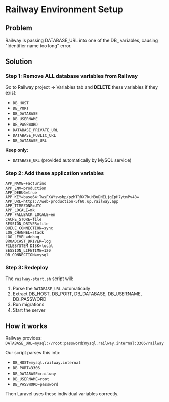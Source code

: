 # Railway Environment Setup

## Problem
Railway is passing DATABASE_URL into one of the DB_ variables, causing "Identifier name too long" error.

## Solution

### Step 1: Remove ALL database variables from Railway
Go to Railway project → Variables tab and **DELETE** these variables if they exist:
- `DB_HOST`
- `DB_PORT`
- `DB_DATABASE`
- `DB_USERNAME`
- `DB_PASSWORD`
- `DATABASE_PRIVATE_URL`
- `DATABASE_PUBLIC_URL`
- `DB_DATABASE_URL`

**Keep only:**
- `DATABASE_URL` (provided automatically by MySQL service)

### Step 2: Add these application variables

```
APP_NAME=Facturino
APP_ENV=production
APP_DEBUG=true
APP_KEY=base64:TwsFXWYswsbp/pzhTRRX7kuM3uDNELjgIpH7ytnPv48=
APP_URL=https://web-production-5f60.up.railway.app
APP_TIMEZONE=UTC
APP_LOCALE=mk
APP_FALLBACK_LOCALE=en
CACHE_STORE=file
SESSION_DRIVER=file
QUEUE_CONNECTION=sync
LOG_CHANNEL=stack
LOG_LEVEL=debug
BROADCAST_DRIVER=log
FILESYSTEM_DISK=local
SESSION_LIFETIME=120
DB_CONNECTION=mysql
```

### Step 3: Redeploy

The `railway-start.sh` script will:
1. Parse the `DATABASE_URL` automatically
2. Extract DB_HOST, DB_PORT, DB_DATABASE, DB_USERNAME, DB_PASSWORD
3. Run migrations
4. Start the server

## How it works

Railway provides: `DATABASE_URL=mysql://root:password@mysql.railway.internal:3306/railway`

Our script parses this into:
- `DB_HOST=mysql.railway.internal`
- `DB_PORT=3306`
- `DB_DATABASE=railway`
- `DB_USERNAME=root`
- `DB_PASSWORD=password`

Then Laravel uses these individual variables correctly.
